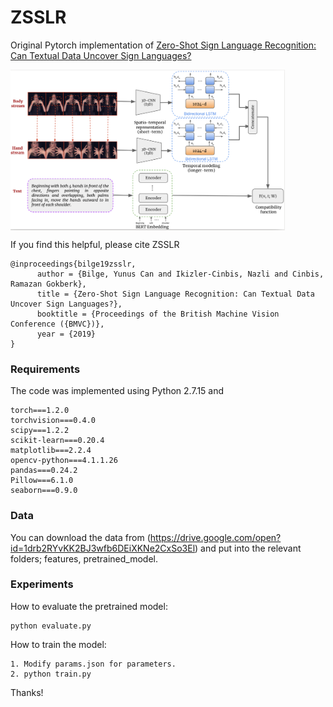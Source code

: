 # ZSSLR
Original Pytorch implementation of [Zero-Shot Sign Language Recognition: Can Textual Data Uncover Sign Languages?](https://arxiv.org/pdf/1907.10292.pdf)

<p align="justify">
  <img src="images/method.png" align="center" width="439px" height="257px"/>
</p>

If you find this helpful, please cite ZSSLR
```
@inproceedings{bilge19zsslr,
      author = {Bilge, Yunus Can and Ikizler-Cinbis, Nazli and Cinbis, Ramazan Gokberk},
      title = {Zero-Shot Sign Language Recognition: Can Textual Data Uncover Sign Languages?},
      booktitle = {Proceedings of the British Machine Vision Conference ({BMVC})},
      year = {2019}
}
```
### Requirements
The code was implemented using Python 2.7.15 and
```
torch===1.2.0
torchvision===0.4.0
scipy===1.2.2
scikit-learn===0.20.4
matplotlib===2.2.4
opencv-python===4.1.1.26
pandas===0.24.2
Pillow===6.1.0
seaborn===0.9.0
```

### Data
You can download the data from (https://drive.google.com/open?id=1drb2RYvKK2BJ3wfb6DEiXKNe2CxSo3El) and put into the relevant folders; features, pretrained_model.

### Experiments
How to evaluate the pretrained model:
```
python evaluate.py
```
How to train the model:
```
1. Modify params.json for parameters.
2. python train.py
```
Thanks!
